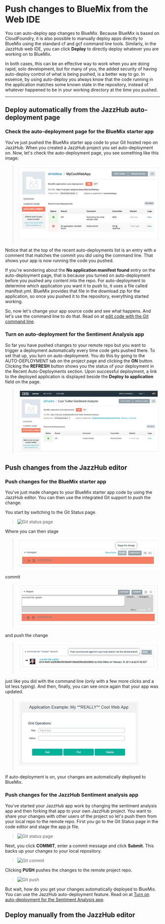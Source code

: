 # Push changes to BlueMix from the Web IDE

You can auto-deploy app changes to BlueMix. Because BlueMix is based on CloudFoundry, it is also possible to 
manually deploy apps directly to BlueMix using the standard cf and gcf command line tools. Similarly, 
in the JazzHub web IDE, you can click **Deploy** to directly deploy whatever you are working on to BlueMix.

In both cases, this can be an effective way to work when you are doing rapid, solo development, 
but for many of you, the added security of having auto-deploy control of what is being pushed, 
is a better way to go. In essence, by using auto-deploy you always know that the code running in the application 
matches some known state in the repository, instead of whatever happened to be in your working directory at the time you pushed.

***
## Deploy automatically from the JazzHub auto-deployment page  

### Check the auto-deployment page for the BlueMix starter app 
You've just pushed the BlueMix starter app code to your Git hosted repo on JazzHub. 
When you created a JazzHub project you set auto-deployment on. 
Now, let's check the auto-deployment page, you see something like this image: 

>	![Auto deploy page results](../images/guidebm/jazzhubautodeploypageresults.jpg)

Notice that at the top of the recent auto-deployments list is an entry with a comment that matches 
the commit you did using the command line. That shows your app is now running the code you pushed.

If you're wondering about the **No application manifest found** entry on the auto-deployment page, 
that is because you turned on auto-deployment before you pushed any content into the repo. 
For auto-deployment to determine which application you want it to push to, it uses a file called manifest.yml. 
BlueMix provides that file in the download zip for the application, so once you pushed it to the repository, 
everything started working. 

So, now let's change your app source code and see what happens. And let's use the command line to do that.
Read on at [edit code with the Git command line](../Edit/editgitcmdline).  

### Turn on auto-deployment for the Sentiment Analysis app
So far you have pushed changes to your remote repo but you want to trigger a deployment automatically every time code gets pushed there. 
To set that up, you turn on auto-deployment. You do this by going to the AUTO-DEPLOYMENT tab on the project page 
and clicking the **ON** button. Clicking the **REFRESH** button shows you the status of your deployment in the Recent Auto-Deployments section. 
Upon successful deployment, a link to the deployed application is displayed beside the **Deploy to application** field on the page.

>	![JazzHub turn auto deploy on page](../images/guidejhwebide/jazzhubturnautodeployonsentimentapp.jpg)

## Push changes from the JazzHub editor  

### Push changes for the BlueMix starter app 
You've just made changes to your BlueMix starter app code by using the JazzHub editor. 
You can then use the integrated Git support to push the change.

You start by switching to the Git Status page.

>	![Git status page](../images/guidebm/jazzhubgitstatuspage.jpg)

Where you can then stage

>	![Stage change](../images/guidebm/jazzhubeditorstage.jpg)

commit

>	![Commit change](../images/guidebm/jazzhubeditorcommit.jpg)

and push the change 

>	![Stage push](../images/guidebm/jazzhubeditorpush.jpg)

just like you did with the command line (only with a few more clicks and a lot less typing). 
And then, finally, you can see once again that your app was updated.

>	![BlueMix running app changed again](../images/guidebm/bluemixrunningappchangedagain.jpg)

If auto-deployment is on, your changes are automatically deployed to BlueMix.  

### Push changes for the JazzHub Sentiment analysis app
You've started your JazzHub app work by changing the sentiment analysis app and then forking that app to your
own JazzHub project.  You want to share your changes with other users of the project 
so let's push them from your local repo to the remote repo. 
First you go to the Git Status page in the code editor and stage the app.js file.

>	![Git status page](../images/guidejhwebide/jazzhubgitstatuspageforsentimentapp.jpg)

Next, you click **COMMIT**, enter a commit message and click **Submit**. 
This backs up your changes to your local repository.

>	![Git commit](../images/guidejhwebide/jazzhubgitcommitsentimentapp.jpg)

Clicking **PUSH** pushes the changes to the remote project repo.

>	![Git push](../images/guidejhewebide/jazzhubgitpushsentimentapp.jpg)

But wait, how do you get your changes automatically deployed to BlueMix. You can use the JazzHub
auto-deployment feature. Read on at [Turn on auto-deployment for the Sentiment Analysis app](pushfromjh). 
 
## Deploy manually from the JazzHub editor  

